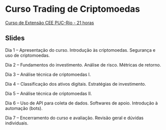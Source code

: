 # Curso Trading de Criptomoedas

[Curso de Extensão  CEE PUC-Rio - 21 horas](http://www.cce.puc-rio.br/sitecce/website/website.dll/folder?nCurso=trading-de-criptomoedas&nInst=cce)

## Slides

Dia 1 – Apresentação do curso. Introdução às criptomoedas. Segurança e uso de criptomoedas.

Dia 2 – Fundamentos do investimento. Análise de risco. Métricas de retorno.

Dia 3 – Análise técnica de criptomoedas I.

Dia 4 – Classificação dos ativos digitais. Estratégias de investimento.

Dia 5 – Análise técnica de criptomoedas II.

Dia 6 – Uso de API para coleta de dados. Softwares de apoio. Introdução à automação (bots).

Dia 7 – Encerramento do curso e avaliação. Revisão geral e dúvidas individuais.
